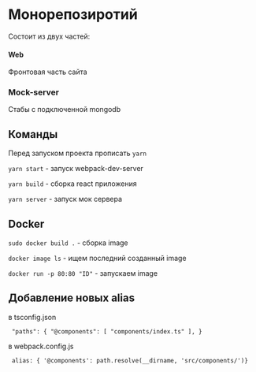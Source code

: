 # Монорепозиротий

Состоит из двух частей:

#### Web

Фронтовая часть сайта

### Mock-server

Стабы с подключенной mongodb

## Команды

Перед запуском проекта прописать `yarn`

`yarn start` - запуск webpack-dev-server

`yarn build` - сборка react приложения

`yarn server` - запуск мок сервера

## Docker

`sudo docker build .` - сборка image

`docker image ls` - ищем последний созданный image

`docker run -p 80:80 "ID"` - запускаем image

## Добавление новых alias

в tsconfig.json

` "paths": { "@components": [ "components/index.ts" ], }`

в webpack.config.js

` alias: { '@components': path.resolve(__dirname, 'src/components/')}`
